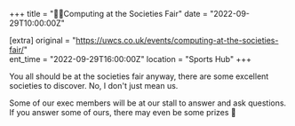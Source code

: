 +++
title = "🙋‍♂️Computing at the Societies Fair"
date = "2022-09-29T10:00:00Z"

[extra]
original = "https://uwcs.co.uk/events/computing-at-the-societies-fair/"    
ent_time = "2022-09-29T16:00:00Z"
location = "Sports Hub"
+++

You all should be at the societies fair anyway, there are some excellent societies to discover. No, I don't just mean us.

Some of our exec members will be at our stall to answer and ask questions. If you answer some of ours, there may even be some prizes 👀

